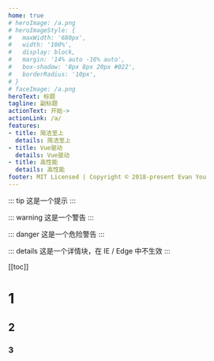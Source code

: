 ```yaml
---
home: true
# heroImage: /a.png
# heroImageStyle: {
#   maxWidth: '680px',
#   width: '100%',
#   display: block,
#   margin: '14% auto -16% auto',
#   box-shadow: '8px 8px 20px #022',
#   borderRadius: '10px',
# }
# faceImage: /a.png
heroText: 标题
tagline: 副标题
actionText: 开始->
actionLink: /a/
features:
- title: 简洁至上
  details: 简洁至上
- title: Vue驱动
  details: Vue驱动
- title: 高性能
  details: 高性能
footer: MIT Licensed | Copyright © 2018-present Evan You
---
```


::: tip
这是一个提示
:::

::: warning
这是一个警告
:::

::: danger
这是一个危险警告
:::

::: details
这是一个详情块，在 IE / Edge 中不生效
:::

[[toc]]
# 1
## 2
### 3

<script>

</script>

<style>
  .hero {
    /* background-color: #333; */
  }
</style>